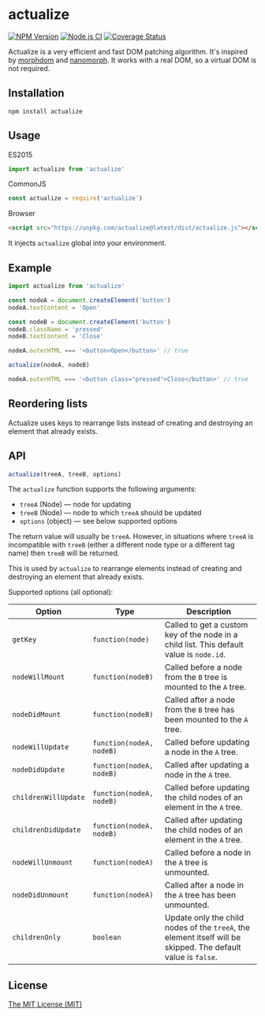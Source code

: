 # actualize

[![NPM Version](https://img.shields.io/npm/v/actualize.svg)](https://www.npmjs.com/package/actualize)
[![Node.js CI](https://github.com/aristov/actualize/actions/workflows/node.js.yml/badge.svg)](https://github.com/aristov/actualize/actions/workflows/node.js.yml)
[![Coverage Status](https://coveralls.io/repos/github/aristov/actualize/badge.svg?branch=main)](https://coveralls.io/github/aristov/actualize?branch=main)

Actualize is a very efficient and fast DOM patching algorithm. It's inspired by [morphdom](https://www.npmjs.com/package/morphdom) and [nanomorph](https://www.npmjs.com/package/nanomorph).
It works with a real DOM, so a virtual DOM is not required.

## Installation

```shell
npm install actualize
```

## Usage

ES2015

```js
import actualize from 'actualize'
```

CommonJS

```js
const actualize = require('actualize')
```

Browser

```html
<script src="https://unpkg.com/actualize@latest/dist/actualize.js"></script>
```

It injects `actualize` global into your environment.

## Example

```js
import actualize from 'actualize'

const nodeA = document.createElement('button')
nodeA.textContent = 'Open'

const nodeB = document.createElement('button')
nodeB.className = 'pressed'
nodeB.textContent = 'Close'

nodeA.outerHTML === '<button>Open</button>' // true

actualize(nodeA, nodeB)

nodeA.outerHTML === '<button class="pressed">Close</button>' // true
```

## Reordering lists

Actualize uses keys to rearrange lists instead of creating and destroying an element that already exists.

## API

```js
actualize(treeA, treeB, options)
```

The `actualize` function supports the following arguments:

- `treeA` (Node) — node for updating
- `treeB` (Node) — node to which `treeA` should be updated
- `options` (object) — see below supported options 

The return value will usually be `treeA`. 
However, in situations where `treeA` is incompatible with `treeB` 
(either a different node type or a different tag name) then `treeB` will be returned.

This is used by `actualize` to rearrange elements instead of creating and destroying an element that already exists.

Supported options (all optional):

| Option               | Type                                  | Description                                                                                                   |
|----------------------|---------------------------------------|---------------------------------------------------------------------------------------------------------------|
| `getKey`             | `function(node)`                      | Called to get a custom key of the node in a child list.  This default value is `node.id`.                     |
| `nodeWillMount`      | `function(nodeB)`                     | Called before a node from the `B` tree is mounted to the `A` tree.                                            |
| `nodeDidMount`       | `function(nodeB)`                     | Called after a node from the `B` tree has been mounted to the `A` tree.                                       |
| `nodeWillUpdate`     | <nobr>`function(nodeA, nodeB)`</nobr> | Called before updating a node in the `A` tree.                                                                |
| `nodeDidUpdate`      | <nobr>`function(nodeA, nodeB)`</nobr> | Called after updating a node in the `A` tree.                                                                 |
| `childrenWillUpdate` | <nobr>`function(nodeA, nodeB)`</nobr> | Called before updating the child nodes of an element in the `A` tree.                                         |
| `childrenDidUpdate`  | <nobr>`function(nodeA, nodeB)`</nobr> | Called after updating the child nodes of an element in the `A` tree.                                          |
| `nodeWillUnmount`    | `function(nodeA)`                     | Called before a node in the `A` tree is unmounted.                                                            |
| `nodeDidUnmount`     | `function(nodeA)`                     | Called after a node in the `A` tree has been unmounted.                                                       |
| `childrenOnly`       | `boolean`                             | Update only the child nodes of the `treeA`, the element itself will be skipped. The default value is `false`. |

## License

[The MIT License (MIT)](https://raw.githubusercontent.com/aristov/actualize/master/LICENSE)
